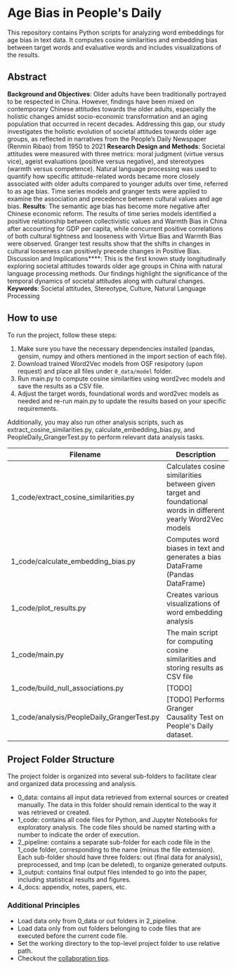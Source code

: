 # Age Bias in People's Daily

This repository contains Python scripts for analyzing word embeddings for age bias in text data. It computes cosine similarities and embedding bias between target words and evaluative words and includes visualizations of the results.

## Abstract
**Background and Objectives**: Older adults have been traditionally portrayed to be respected in China. However, findings have been mixed on contemporary Chinese attitudes towards the older adults, especially the holistic changes amidst socio-economic transformation and an aging population that occurred in recent decades. Addressing this gap, our study investigates the holistic evolution of societal attitudes towards older age groups, as reflected in narratives from the People’s Daily Newspaper (Renmin Ribao) from 1950 to 2021
**Research Design and Methods**: Societal attitudes were measured with three metrics: moral judgment (virtue versus vice), ageist evaluations (positive versus negative), and stereotypes (warmth versus competence). Natural language processing was used to quantify how specific attitude-related words became more closely associated with older adults compared to younger adults over time, referred to as age bias.  Time series models and granger tests were applied to examine the association and precedence between cultural values and age bias. 
**Results**: The semantic age bias has become more negative after Chinese economic reform. The results of time series models identified a positive relationship between collectivistic values and Warmth Bias in China after accounting for GDP per capita, while concurrent positive correlations of both cultural tightness and looseness with Virtue Bias and Warmth Bias were observed. Granger test results show that the shifts in changes in cultural looseness can positively precede changes in Positive Bias.
Discussion and Implications****: This is the first known study longitudinally exploring societal attitudes towards older age groups in China with natural language processing methods. Our findings highlight the significance of the temporal dynamics of societal attitudes along with cultural changes.
**Keywords**: Societal attitudes,  Stereotype, Culture, Natural Language Processing

## How to use
To run the project, follow these steps:

1. Make sure you have the necessary dependencies installed (pandas, gensim, numpy and others mentioned in the import section of each file).
2. Download trained Word2Vec models from OSF resipotory (upon request) and place all files under `0_data/model` folder.
3. Run main.py to compute cosine similarities using word2vec models and save the results as a CSV file.
4. Adjust the target words, foundational words and word2vec models as needed and re-run main.py to update the results based on your specific requirements.

Additionally, you may also run other analysis scripts, such as extract_cosine_similarities.py, calculate_embedding_bias.py, and PeopleDaily_GrangerTest.py to perform relevant data analysis tasks.

| Filename                                  | Description                                                |
| ----------------------------------------- | ---------------------------------------------------------- |
| 1_code/extract_cosine_similarities.py     | Calculates cosine similarities between given target and foundational words in different yearly Word2Vec models |
| 1_code/calculate_embedding_bias.py        | Computes word biases in text and generates a bias DataFrame (Pandas DataFrame) |
| 1_code/plot_results.py                    | Creates various visualizations of word embedding analysis |
| 1_code/main.py                            | The main script for computing cosine similarities and storing results as CSV file |
| 1_code/build_null_associations.py         | [TODO]|
| 1_code/analysis/PeopleDaily_GrangerTest.py | [TODO] Performs Granger Causality Test on People's Daily dataset. |
## Project Folder Structure
The project folder is organized into several sub-folders to facilitate clear and organized data processing and analysis.

- 0_data: contains all input data retrieved from external sources or created manually. The data in this folder should remain identical to the way it was retrieved or created.
- 1_code: contains all code files for Python, and Jupyter Notebooks for exploratory analysis. The code files should be named starting with a number to indicate the order of execution.
- 2_pipeline: contains a separate sub-folder for each code file in the 1_code folder, corresponding to the name (minus the file extension). Each sub-folder should have three folders: out (final data for analysis), preprocessed, and tmp (can be deleted), to organize generated outputs.
- 3_output: contains final output files intended to go into the paper, including statistical results and figures.
- 4_docs: appendix, notes, papers, etc.

### Additional Principles
- Load data only from 0_data or out folders in 2_pipeline. 
- Load data only from out folders belonging to code files that are executed before the current code file.
- Set the working directory to the top-level project folder to use relative path.
- Checkout the [collaboration tips](https://github.com/amberxuqianchen/lab-general/blob/main/Git/git_collaboration_tips.md).

